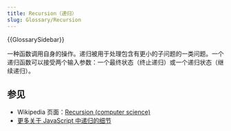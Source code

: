 ```yaml
---
title: Recursion（递归）
slug: Glossary/Recursion
---
```


{{GlossarySidebar}}

一种函数调用自身的操作。递归被用于处理包含有更小的子问题的一类问题。一个递归函数可以接受两个输入参数：一个最终状态（终止递归）或一个递归状态（继续递归）。

## 参见

- Wikipedia 页面：[Recursion (computer science)](<https://zh.wikipedia.org/wiki/Recursion_(computer_science)>)
- [更多关于 JavaScript 中递归的细节](/zh-CN/docs/Web/JavaScript/Guide/Functions#Recursion)
